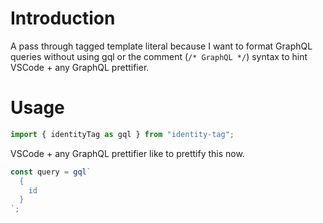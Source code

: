 # Introduction

A pass through tagged template literal because I want to format GraphQL queries without using gql or the comment (`/* GraphQL */`) syntax to hint VSCode + any GraphQL prettifier.

# Usage

```ts
import { identityTag as gql } from "identity-tag";
```

VSCode + any GraphQL prettifier like to prettify this now.

```ts
const query = gql`
  {
    id
  }
`;
```
